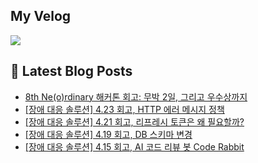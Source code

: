 ## My Velog

<p>
  <a href="https://velog.io/@alsgudtkwjs" target="_blank">
    <img src="https://img.shields.io/badge/Velog-20C997?style=flat&logo=velog&logoColor=white"/>
  </a>
</p>

## 📕 Latest Blog Posts

- [8th Ne(o)rdinary 해커톤 회고: 무박 2일, 그리고 우수상까지](https://velog.io/@alsgudtkwjs/8th-Neordinary-%ED%95%B4%EC%BB%A4%ED%86%A4-%ED%9A%8C%EA%B3%A0-%EB%AC%B4%EB%B0%95-2%EC%9D%BC-%EA%B7%B8%EB%A6%AC%EA%B3%A0-%EC%9A%B0%EC%88%98%EC%83%81%EA%B9%8C%EC%A7%80)
- [[장애 대응 솔루션] 4.23 회고, HTTP 에러 메시지 정책](https://velog.io/@alsgudtkwjs/%EC%9E%A5%EC%95%A0-%EB%8C%80%EC%9D%91-%EC%86%94%EB%A3%A8%EC%85%98-4.23-%ED%9A%8C%EA%B3%A0-HTTP-%EC%97%90%EB%9F%AC-%EB%A9%94%EC%8B%9C%EC%A7%80-%EC%A0%95%EC%B1%85)
- [[장애 대응 솔루션] 4.21 회고, 리프레시 토큰은 왜 필요할까?](https://velog.io/@alsgudtkwjs/%EC%9E%A5%EC%95%A0-%EC%A0%84%ED%8C%8C-%EC%86%94%EB%A3%A8%EC%85%98-4.21-%ED%9A%8C%EA%B3%A0-%EB%A6%AC%ED%94%84%EB%A0%88%EC%8B%9C-%ED%86%A0%ED%81%B0%EC%9D%80-%EC%99%9C-%ED%95%84%EC%9A%94%ED%95%A0%EA%B9%8C)
- [[장애 대응 솔루션] 4.19 회고, DB 스키마 변경](https://velog.io/@alsgudtkwjs/%EC%9E%A5%EC%95%A0-%EB%8C%80%EC%9D%91-%EC%8B%9C%EC%8A%A4%ED%85%9C-04.19-%ED%9A%8C%EA%B3%A0)
- [[장애 대응 솔루션] 4.15 회고, AI 코드 리뷰 봇 Code Rabbit](https://velog.io/@alsgudtkwjs/%EC%9E%A5%EC%95%A0-%EB%8C%80%EC%9D%91-%EC%86%94%EB%A3%A8%EC%85%98-4.15-%ED%9A%8C%EA%B3%A0)
